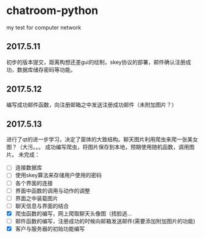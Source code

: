 ﻿# chatroom-python
my test for computer network

## 2017.5.11

初步的版本提交，距离构想还差gui的绘制，skey协议的部署，邮件确认注册成功，数据库储存密码等功能。

## 2017.5.12
编写成功邮件函数，向注册邮箱之中发送注册成功邮件（未附加图片？）

## 2017.5.13
进行了qt的进一步学习，决定了窗体的大致结构。聊天图片利用爬虫来爬一张美女图？（大污。。。
成功编写爬虫，将图片保存到本地，预期使用随机函数，调用图片。
未完成：

- [ ] 连接数据库
- [ ] 使用skey算法来存储用户使用的密码
- [ ] 各个界面的连接
- [ ] 界面中函数的调用与动作的调整
- [ ] 界面之中装载图片
- [ ] 聊天信息与界面的结合
- [x] 爬虫函数的编写，网上爬取聊天头像图（捂脸逃...
- [ ] 邮件函数的编写，注册成功的时候向邮箱发送邮件(需要添加附加图片的功能)
- [x] 客户与服务器的初始功能编写
